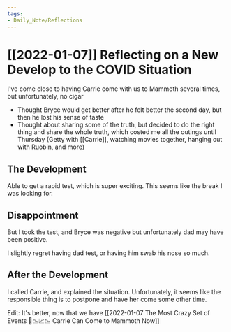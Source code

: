 ```yaml
---
tags:
- Daily_Note/Reflections
---
```


# [[2022-01-07]] Reflecting on a New Develop to the COVID Situation



I've come close to having Carrie come with us to Mammoth several times, but unfortunately, no cigar

- Thought Bryce would get better after he felt better the second day, but then he lost his sense of taste
- Thought about sharing some of the truth, but decided to do the right thing and share the whole truth, which costed me all the outings until Thursday (Getty with [[Carrie]], watching movies together, hanging out with Ruobin, and more)

## The Development

Able to get a rapid test, which is super exciting. This seems like the break I was looking for.

## Disappointment

But I took the test, and Bryce was negative but unfortunately dad may have been positive.

I slightly regret having dad test, or having him swab his nose so much.

## After the Development

I called Carrie, and explained the situation. Unfortunately, it seems like the responsible thing is to postpone and have her come some other time.

Edit: It's better, now that we have [[2022-01-07 The Most Crazy Set of Events 🎢📉📈📉 Carrie Can Come to Mammoth Now]]